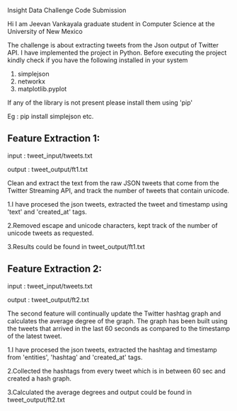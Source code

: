 Insight Data Challenge Code Submission

Hi I am Jeevan Vankayala graduate student in Computer Science at the University of New Mexico

The challenge is about extracting tweets from the Json output of Twitter API. I have implemented the project in Python.
Before executing the project kindly check if you have the following installed in your system

1. simplejson
2. networkx
3. matplotlib.pyplot

If any of the library is not present please install them using 'pip'

Eg : pip install simplejson etc.

Feature Extraction 1:
---------------------
input : tweet_input/tweets.txt


output : tweet_output/ft1.txt

Clean and extract the text from the raw JSON tweets that come from the Twitter Streaming API, and track the number of tweets that contain unicode.

1.I have procesed the json tweets, extracted the tweet and timestamp using 'text' and 'created_at' tags.

2.Removed escape and unicode characters, kept track of the number of unicode tweets as requested.

3.Results could be found in tweet_output/ft1.txt

Feature Extraction 2:
---------------------
input : tweet_input/tweets.txt

output : tweet_output/ft2.txt

The second feature will continually update the Twitter hashtag graph and calculates the average degree of the graph. 
The graph has been built using the tweets that arrived in the last 60 seconds as compared to the timestamp of the latest tweet. 

1.I have procesed the json tweets, extracted the hashtag and timestamp from 'entities', 'hashtag' and 'created_at' tags.

2.Collected the hashtags from every tweet which is in between 60 sec and created a hash graph.

3.Calculated the average degrees and output could be found in tweet_output/ft2.txt

